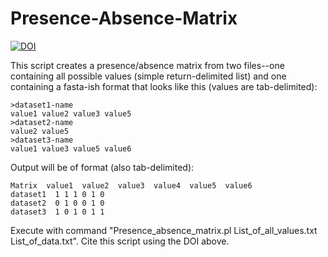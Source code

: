 # Presence-Absence-Matrix


[![DOI](https://zenodo.org/badge/86084328.svg)](https://zenodo.org/badge/latestdoi/86084328)


This script creates a presence/absence matrix from two files--one containing all possible values (simple return-delimited list) and one containing a fasta-ish format that looks like this (values are tab-delimited):

    >dataset1-name  
    value1 value2 value3 value5  
    >dataset2-name  
    value2 value5  
    >dataset3-name  
    value1 value3 value5 value6  

Output will be of format (also tab-delimited):  

    Matrix  value1  value2  value3  value4  value5  value6  
    dataset1  1 1 1 0 1 0  
    dataset2  0 1 0 0 1 0  
    dataset3  1 0 1 0 1 1  


Execute with command "Presence_absence_matrix.pl List_of_all_values.txt List_of_data.txt". Cite this script using the DOI above.

